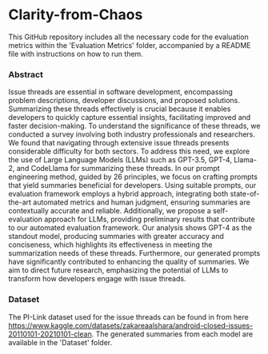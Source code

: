 
# Clarity-from-Chaos

This GitHub repository includes all the necessary code for the evaluation metrics within the 'Evaluation Metrics' folder, accompanied by a README file with instructions on how to run them. 

### Abstract
Issue threads are essential in software development, encompassing problem descriptions, developer discussions, and proposed solutions. Summarizing these threads effectively is crucial because it enables developers to quickly capture essential insights, facilitating improved and faster decision-making. To understand the significance of these threads, we conducted a survey involving both industry professionals and researchers. We found that navigating through extensive issue threads presents considerable difficulty for both sectors. To address this need, we explore the use of Large Language Models (LLMs) such as GPT-3.5, GPT-4, Llama-2, and CodeLlama for summarizing these threads. In our prompt engineering method, guided by 26 principles, we focus on crafting prompts that yield summaries beneficial for developers. Using suitable prompts, our evaluation framework employs a hybrid approach, integrating both state-of-the-art automated metrics and human judgment, ensuring summaries are contextually accurate and reliable. Additionally, we propose a self-evaluation approach for LLMs, providing preliminary results that contribute to our automated evaluation framework. Our analysis shows GPT-4 as the standout model, producing summaries with greater accuracy and conciseness, which highlights its effectiveness in meeting the summarization needs of these threads. Furthermore, our generated prompts have significantly contributed to enhancing the quality of summaries. We aim to direct future research, emphasizing the potential of LLMs to transform how developers engage with issue threads. 


### Dataset
The PI-Link dataset used for the issue threads can be found in from here https://www.kaggle.com/datasets/zakareaalshara/android-closed-issues-20110101-20210101-clean. The generated summaries from each model are available in the 'Dataset' folder.




